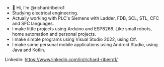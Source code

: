 - 👋 Hi, I’m @richardribeiro1
- Studying electrical engineering.
- Actually working with PLC's Siemens with Ladder, FDB, SCL, STL, CFC and SFC languages.
- I make little projects using Arduino and ESP8266. Like small robots, home automation and personal projects.
- I make simple programs using Visual Studio 2022, using C#.
- I make some personal mobile applications using Android Studio, using Java and Kotlin.

Linkedin: https://www.linkedin.com/in/richard-ribeiro1/
